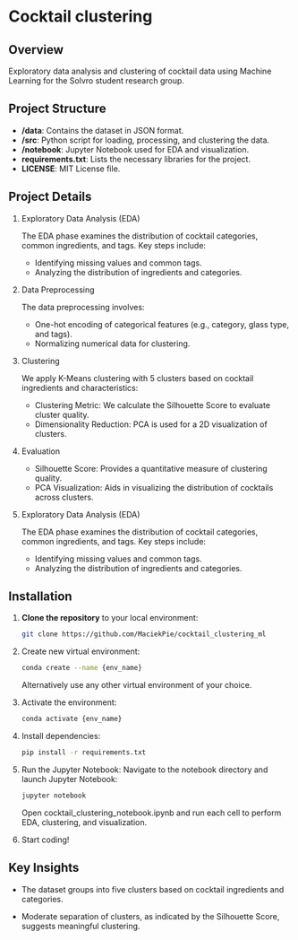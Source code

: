 # Cocktail clustering

## Overview

Exploratory data analysis and clustering of cocktail data using Machine Learning for the Solvro student research group.

## Project Structure

- **/data**: Contains the dataset in JSON format.
- **/src**: Python script for loading, processing, and clustering the data.
- **/notebook**: Jupyter Notebook used for EDA and visualization.
- **requirements.txt**: Lists the necessary libraries for the project.
- **LICENSE**: MIT License file.

## Project Details

1. Exploratory Data Analysis (EDA)

   The EDA phase examines the distribution of cocktail categories, common ingredients, and tags. Key steps include:

   - Identifying missing values and common tags.
   - Analyzing the distribution of ingredients and categories.

2. Data Preprocessing

   The data preprocessing involves:

   - One-hot encoding of categorical features (e.g., category, glass type, and tags).
   - Normalizing numerical data for clustering.

3. Clustering

   We apply K-Means clustering with 5 clusters based on cocktail ingredients and characteristics:

   - Clustering Metric: We calculate the Silhouette Score to evaluate cluster quality.
   - Dimensionality Reduction: PCA is used for a 2D visualization of clusters.

4. Evaluation

   - Silhouette Score: Provides a quantitative measure of clustering quality.
   - PCA Visualization: Aids in visualizing the distribution of cocktails across clusters.

5. Exploratory Data Analysis (EDA)

   The EDA phase examines the distribution of cocktail categories, common ingredients, and tags. Key steps include:

   - Identifying missing values and common tags.
   - Analyzing the distribution of ingredients and categories.

## Installation

1. **Clone the repository** to your local environment:

   ```bash
   git clone https://github.com/MaciekPie/cocktail_clustering_ml
   ```

2. Create new virtual environment:

   ```bash
   conda create --name {env_name}
   ```

   Alternatively use any other virtual environment of your choice.

3. Activate the environment:

   ```bash
   conda activate {env_name}
   ```

4. Install dependencies:

   ```bash
   pip install -r requirements.txt
   ```

5. Run the Jupyter Notebook:
   Navigate to the notebook directory and launch Jupyter Notebook:

   ```bash
   jupyter notebook
   ```

   Open cocktail_clustering_notebook.ipynb and run each cell to perform EDA, clustering, and visualization.

6. Start coding!

## Key Insights

- The dataset groups into five clusters based on cocktail ingredients and categories.

- Moderate separation of clusters, as indicated by the Silhouette Score, suggests meaningful clustering.
